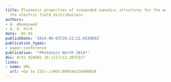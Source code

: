 ```yaml
---
title: Plasmonic properties of suspended nanodisc structures for the enhancement of
  the electric field distributions
authors:
- A. Abumazwed
- A. G. Kirk
date: -01-01
publishDate: '2024-06-03T20:22:22.652060Z'
publication_types:
- paper-conference
publication: '*Photonics North 2014*'
doi: Artn 92880z 10.1117/12.2075317
links:
- name: URL
  url: <Go to ISI>://WOS:000344116400034
---
```

